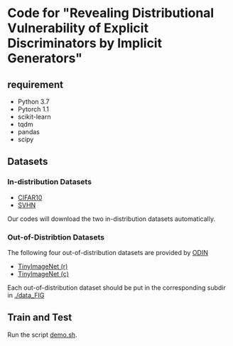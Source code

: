 # Code for "Revealing Distributional Vulnerability of Explicit Discriminators by Implicit Generators"

## requirement
* Python 3.7
* Pytorch 1.1
* scikit-learn
* tqdm
* pandas
* scipy

## Datasets
### In-distribution Datasets
* [CIFAR10](https://www.cs.toronto.edu/~kriz/cifar.html)
* [SVHN](http://ufldl.stanford.edu/housenumbers/)

Our codes will download the two in-distribution datasets automatically.

### Out-of-Distribtion Datasets
The following four out-of-distribution datasets are provided by [ODIN](https://github.com/ShiyuLiang/odin-pytorch)
* [TinyImageNet (r)](https://www.dropbox.com/s/kp3my3412u5k9rl/Imagenet_resize.tar.gz)
* [TinyImageNet (c)](https://www.dropbox.com/s/avgm2u562itwpkl/Imagenet.tar.gz)

Each out-of-distribution dataset should be put in the corresponding subdir in [./data_FIG](./data_FIG)

## Train and Test
Run the script [demo.sh](./code_FIG/demo.sh). 
